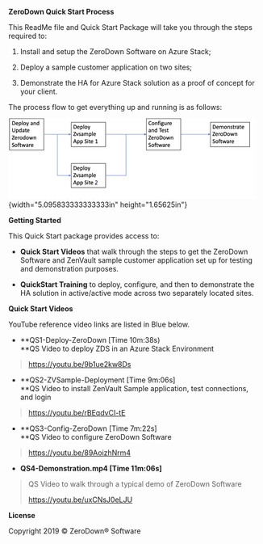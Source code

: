 **ZeroDown Quick Start Process**

This ReadMe file and Quick Start Package will take you through the steps
required to:

1.  Install and setup the ZeroDown Software on Azure Stack;

2.  Deploy a sample customer application on two sites;

3.  Demonstrate the HA for Azure Stack solution as a proof of concept
    for your client.

The process flow to get everything up and running is as follows:

![](./media/image1.png){width="5.095833333333333in" height="1.65625in"}

**Getting Started**

This Quick Start package provides access to:

-   **Quick Start Videos** that walk through the steps to get the
    ZeroDown Software and ZenVault sample customer application set up
    for testing and demonstration purposes.

-   **QuickStart Training** to deploy, configure, and then to
    demonstrate the HA solution in active/active mode across two
    separately located sites.

**Quick Start Videos**

YouTube reference video links are listed in Blue below.

-   **QS1-Deploy-ZeroDown \[Time 10m:38s)\
    **QS Video to deploy ZDS in an Azure Stack Environment

> <https://youtu.be/9b1ue2kw8Ds>

-   **QS2-ZVSample-Deployment \[Time 9m:06s\]\
    **QS Video to install ZenVault Sample application, test connections,
    and login

> <https://youtu.be/rBEqdvCI-tE>

-   **QS3-Config-ZeroDown \[Time 7m:22s\]\
    **QS Video to configure ZeroDown Software

> <https://youtu.be/89AoizhNrm4>

-   **QS4-Demonstration.mp4 \[Time 11m:06s\]**

> QS Video to walk through a typical demo of ZeroDown Software
>
> <https://youtu.be/uxCNsJ0eLJU>

**License**

Copyright 2019 © ZeroDown® Software
